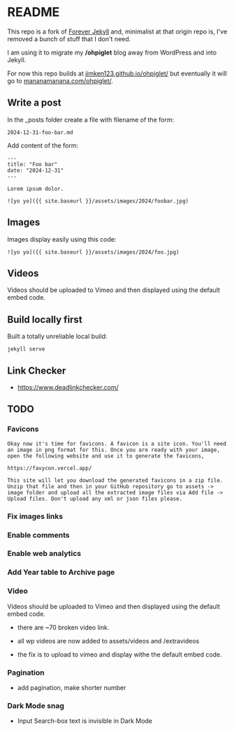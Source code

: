# README

This repo is a fork of [Forever Jekyll](https://foredver-jekyll.github.io) and, minimalist at that origin repo is, I've removed a bunch of stuff that I don't need.

I am using it to migrate my **/ohpiglet** blog away from WordPress and into Jekyll.

For now this repo builds at [jimken123.github.io/ohpiglet/](https://jimken123.github.io/ohpiglet/) but eventually it will go to [mananamanana.com/ohpiglet/](https://mananamanana.com/ohpiglet/).

## Write a post

In the _posts folder create a file with filename of the form:

```
2024-12-31-foo-bar.md
```

Add content of the form:

```
---
title: "Foo bar"
date: "2024-12-31"
---

Lorem ipsum dolor.

![yo yo]({{ site.baseurl }}/assets/images/2024/foobar.jpg)

```
## Images

Images display easily using this code:

```
![yo yo]({{ site.baseurl }}/assets/images/2024/foo.jpg)
```

## Videos

Videos should be uploaded to Vimeo and then displayed using the default embed code.

## Build locally first

Built a totally unreliable local build:

 ```
jekyll serve
 ```

## Link Checker

- https://www.deadlinkchecker.com/

## TODO

### Favicons

```
Okay now it's time for favicons. A favicon is a site icon. You'll need an image in png format for this. Once you are ready with your image, open the following website and use it to generate the favicons,

https://favycon.vercel.app/

This site will let you download the generated favicons in a zip file. Unzip that file and then in your GitHub repository go to assets -> image folder and upload all the extracted image files via Add file -> Upload files. Don't upload any xml or json files please.
```

### Fix images links

### Enable comments

### Enable web analytics

### Add Year table to Archive page

### Video

Videos should be uploaded to Vimeo and then displayed using the default embed code.

- there are ~70 broken video link.

- all wp videos are now added to assets/videos and /extravideos

- the fix is to upload to vimeo and display withe the default embed code.

### Pagination

- add pagination, make shorter number

### Dark Mode snag

- Input Search-box text is invisible in Dark Mode 
